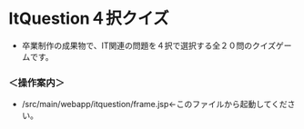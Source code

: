 # ItQuestion４択クイズ
- 卒業制作の成果物で、IT関連の問題を４択で選択する全２０問のクイズゲームです。
### ＜操作案内＞
- /src/main/webapp/itquestion/frame.jsp←このファイルから起動してください。
